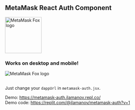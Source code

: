 ## MetaMask React Auth Component

<img src="https://raw.githubusercontent.com/MetaMask/brand-resources/master/SVG/metamask-fox.svg" alt="MetaMask Fox logo" height="120" width="120">

### Works on desktop and mobile!
<img src="https://res.cloudinary.com/inversia/image/upload/v1639043225/metamask-auth-component-demo_ppl9rs.gif" alt="MetaMask Fox logo" >

<br>
<br>

Just change your `dappUrl` in `metamask-auth.jsx`.

Demo: https://metamask-auth.ilamanov.repl.co/ <br>
Demo code: https://replit.com/@ilamanov/metamask-auth?v=1
